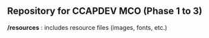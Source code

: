 ## Repository for CCAPDEV MCO (Phase 1 to 3)

**/resources** : includes resource files (images, fonts, etc.)
